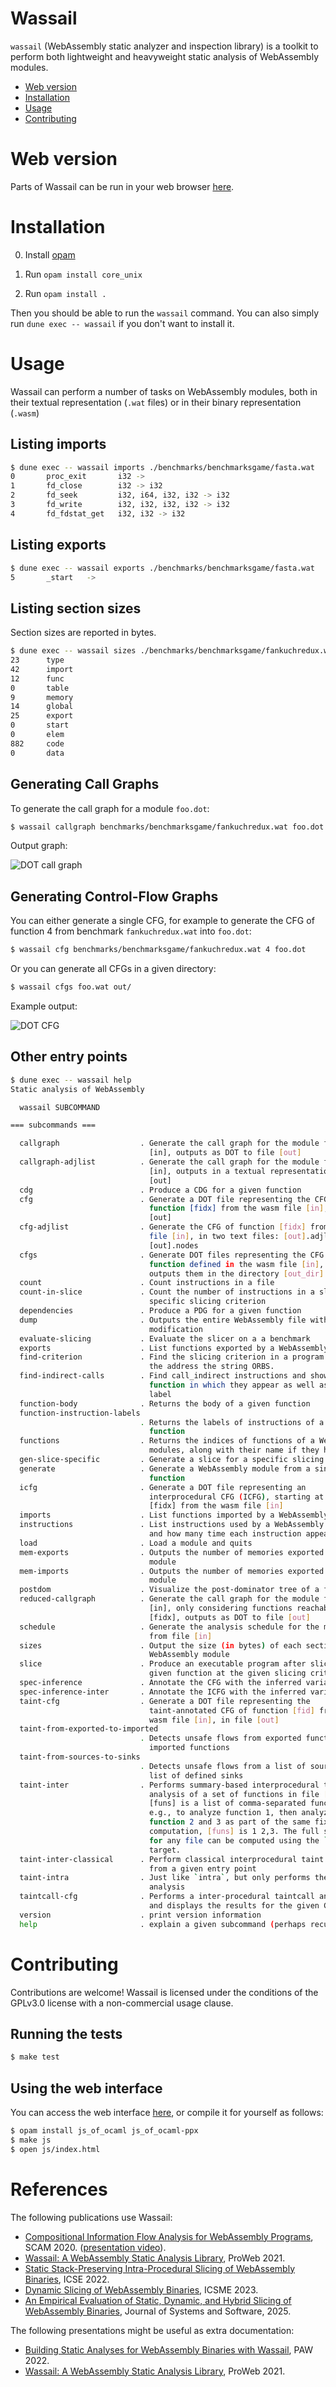 # Wassail
`wassail` (WebAssembly static analyzer and inspection library) is a toolkit to perform both lightweight and heavyweight static analysis of WebAssembly modules.

  - [Web version](#webversion)
  - [Installation](#installation)
  - [Usage](#usage)
  - [Contributing](#contributing)

# Web version
Parts of Wassail can be run in your web browser [here](https://acieroid.github.io/wassail/).

# Installation
0. Install [opam](https://opam.ocaml.org/)

1. Run `opam install core_unix`

2. Run `opam install .`

Then you should be able to run the `wassail` command. You can also simply run `dune exec -- wassail` if you don't want to install it.

# Usage
Wassail can perform a number of tasks on WebAssembly modules, both in their textual representation (`.wat` files) or in their binary representation (`.wasm`)
## Listing imports
```sh
$ dune exec -- wassail imports ./benchmarks/benchmarksgame/fasta.wat
0       proc_exit       i32 ->
1       fd_close        i32 -> i32
2       fd_seek         i32, i64, i32, i32 -> i32
3       fd_write        i32, i32, i32, i32 -> i32
4       fd_fdstat_get   i32, i32 -> i32
```
## Listing exports
```sh
$ dune exec -- wassail exports ./benchmarks/benchmarksgame/fasta.wat
5       _start   ->
```

## Listing section sizes
Section sizes are reported in bytes.
```sh
$ dune exec -- wassail sizes ./benchmarks/benchmarksgame/fankuchredux.wat
23      type
42      import
12      func
0       table
9       memory
14      global
25      export
0       start
0       elem
882     code
0       data
```

## Generating Call Graphs
To generate the call graph for a module `foo.dot`:

```sh
$ wassail callgraph benchmarks/benchmarksgame/fankuchredux.wat foo.dot
```

Output graph:

![DOT call graph](doc/callgraph.png)

## Generating Control-Flow Graphs
You can either generate a single CFG, for example to generate the CFG of function 4 from benchmark `fankuchredux.wat` into `foo.dot`:

```sh
$ wassail cfg benchmarks/benchmarksgame/fankuchredux.wat 4 foo.dot
```

Or you can generate all CFGs in a given directory:

```sh
$ wassail cfgs foo.wat out/
```

Example output:

![DOT CFG](doc/cfg.png)

## Other entry points

```sh
$ dune exec -- wassail help
Static analysis of WebAssembly

  wassail SUBCOMMAND

=== subcommands ===

  callgraph                  . Generate the call graph for the module from file
                               [in], outputs as DOT to file [out]
  callgraph-adjlist          . Generate the call graph for the module from file
                               [in], outputs in a textual representation to file
                               [out]
  cdg                        . Produce a CDG for a given function
  cfg                        . Generate a DOT file representing the CFG of
                               function [fidx] from the wasm file [in], in file
                               [out]
  cfg-adjlist                . Generate the CFG of function [fidx] from the wasm
                               file [in], in two text files: [out].adjlist and
                               [out].nodes
  cfgs                       . Generate DOT files representing the CFG of each
                               function defined in the wasm file [in], and
                               outputs them in the directory [out_dir]
  count                      . Count instructions in a file
  count-in-slice             . Count the number of instructions in a slice for a
                               specific slicing criterion
  dependencies               . Produce a PDG for a given function
  dump                       . Outputs the entire WebAssembly file without
                               modification
  evaluate-slicing           . Evaluate the slicer on a a benchmark
  exports                    . List functions exported by a WebAssembly module
  find-criterion             . Find the slicing criterion in a program. Prints
                               the address the string ORBS.
  find-indirect-calls        . Find call_indirect instructions and shows the
                               function in which they appear as well as their
                               label
  function-body              . Returns the body of a given function
  function-instruction-labels
                             . Returns the labels of instructions of a given
                               function
  functions                  . Returns the indices of functions of a WebAssembly
                               modules, along with their name if they have one
  gen-slice-specific         . Generate a slice for a specific slicing criterion
  generate                   . Generate a WebAssembly module from a single
                               function
  icfg                       . Generate a DOT file representing an
                               interprocedural CFG (ICFG), starting at function
                               [fidx] from the wasm file [in]
  imports                    . List functions imported by a WebAssembly module
  instructions               . List instructions used by a WebAssembly module,
                               and how many time each instruction appears
  load                       . Load a module and quits
  mem-exports                . Outputs the number of memories exported by this
                               module
  mem-imports                . Outputs the number of memories exported by this
                               module
  postdom                    . Visualize the post-dominator tree of a function
  reduced-callgraph          . Generate the call graph for the module from file
                               [in], only considering functions reachable from
                               [fidx], outputs as DOT to file [out]
  schedule                   . Generate the analysis schedule for the module
                               from file [in]
  sizes                      . Output the size (in bytes) of each section of a
                               WebAssembly module
  slice                      . Produce an executable program after slicing the
                               given function at the given slicing criterion
  spec-inference             . Annotate the CFG with the inferred variables
  spec-inference-inter       . Annotate the ICFG with the inferred variables
  taint-cfg                  . Generate a DOT file representing the
                               taint-annotated CFG of function [fid] from the
                               wasm file [in], in file [out]
  taint-from-exported-to-imported
                             . Detects unsafe flows from exported functions to
                               imported functions
  taint-from-sources-to-sinks
                             . Detects unsafe flows from a list of sources to a
                               list of defined sinks
  taint-inter                . Performs summary-based interprocedural taint
                               analysis of a set of functions in file [file].
                               [funs] is a list of comma-separated function ids,
                               e.g., to analyze function 1, then analyze both
                               function 2 and 3 as part of the same fixpoint
                               computation, [funs] is 1 2,3. The full schedule
                               for any file can be computed using the `schedule`
                               target.
  taint-inter-classical      . Perform classical interprocedural taint analysis
                               from a given entry point
  taint-intra                . Just like `intra`, but only performs the taint
                               analysis
  taintcall-cfg              . Performs a inter-procedural taintcall analysis
                               and displays the results for the given CFGs
  version                    . print version information
  help                       . explain a given subcommand (perhaps recursively)
```

# Contributing
Contributions are welcome! Wassail is licensed under the conditions of the GPLv3.0 license with a non-commercial usage clause.

## Running the tests

```sh
$ make test
```


## Using the web interface

You can access the web interface [here](https://acieroid.github.io/wassail/), or compile it for yourself as follows:

```sh
$ opam install js_of_ocaml js_of_ocaml-ppx
$ make js
$ open js/index.html
```
# References

The following publications use Wassail:

  - [Compositional Information Flow Analysis for WebAssembly Programs](http://soft.vub.ac.be/Publications/2020/vub-tr-soft-20-11.pdf), SCAM 2020. ([presentation video](https://www.youtube.com/watch?v=IX8swyZ4TPI)).
  - [Wassail: A WebAssembly Static Analysis Library](https://soft.vub.ac.be/Publications/2021/vub-tr-soft-21-04.pdf), ProWeb 2021.
  - [Static Stack-Preserving Intra-Procedural Slicing of WebAssembly Binaries](https://soft.vub.ac.be/Publications/2022/vub-tr-soft-22-04.pdf), ICSE 2022.
  - [Dynamic Slicing of WebAssembly Binaries](http://soft.vub.ac.be/Publications/2023/vub-tr-soft-23-11.pdf), ICSME 2023.
  - [An Empirical Evaluation of Static, Dynamic, and Hybrid Slicing of WebAssembly Binaries](https://qstievenart.gitlab.io/pdfs/jss2025.pdf), Journal of Systems and Software, 2025.
  
The following presentations might be useful as extra documentation:
  - [Building Static Analyses for WebAssembly Binaries with Wassail](https://docs.google.com/presentation/d/15J6EuRAz0WFD2TG4hBwAo_GLDhDXcy77ZAUGSzLj6yA/edit?usp=drive_link), PAW 2022.
  - [Wassail: A WebAssembly Static Analysis Library](https://docs.google.com/presentation/d/1ozzSdDTWQnMaSzX2o7wZpSC3m1cmzYfwYY6sy2kIqrE/edit?usp=drive_link), ProWeb 2021.
